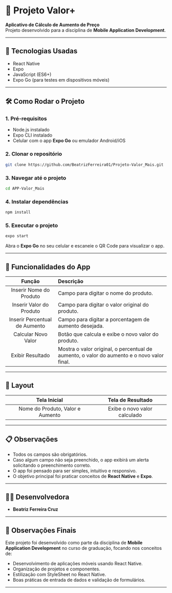 # 📄 Projeto Valor+

**Aplicativo de Cálculo de Aumento de Preço**  
Projeto desenvolvido para a disciplina de **Mobile Application Development**.

---

## 🚀 Tecnologias Usadas
- React Native
- Expo
- JavaScript (ES6+)
- Expo Go (para testes em dispositivos móveis)

---

## 🛠️ Como Rodar o Projeto

### 1. Pré-requisitos
- Node.js instalado
- Expo CLI instalado
- Celular com o app **Expo Go** ou emulador Android/iOS

### 2. Clonar o repositório
```bash
git clone https://github.com/BeatrizFerreira01/Projeto-Valor_Mais.git
```

### 3. Navegar até o projeto
```bash
cd APP-Valor_Mais
```

### 4. Instalar dependências
```bash
npm install
```

### 5. Executar o projeto
```bash
expo start
```

Abra o **Expo Go** no seu celular e escaneie o QR Code para visualizar o app.

---

## 📱 Funcionalidades do App

| Função | Descrição |
|:------:|:---------|
| Inserir Nome do Produto | Campo para digitar o nome do produto. |
| Inserir Valor do Produto | Campo para digitar o valor original do produto. |
| Inserir Percentual de Aumento | Campo para digitar a porcentagem de aumento desejada. |
| Calcular Novo Valor | Botão que calcula e exibe o novo valor do produto. |
| Exibir Resultado | Mostra o valor original, o percentual de aumento, o valor do aumento e o novo valor final. |

---

## 🎨 Layout

| Tela Inicial                  | Tela de Resultado              |
|:------------------------------:|:-------------------------------:|
| Nome do Produto, Valor e Aumento | Exibe o novo valor calculado |

---

## 📋 Observações

- Todos os campos são obrigatórios.
- Caso algum campo não seja preenchido, o app exibirá um alerta solicitando o preenchimento correto.
- O app foi pensado para ser simples, intuitivo e responsivo.
- O objetivo principal foi praticar conceitos de **React Native** e **Expo**.

---

## 👩‍💻 Desenvolvedora
- **Beatriz Ferreira Cruz**

---

## 📝 Observações Finais

Este projeto foi desenvolvido como parte da disciplina de **Mobile Application Development** no curso de graduação, focando nos conceitos de:
- Desenvolvimento de aplicações móveis usando React Native.
- Organização de projetos e componentes.
- Estilização com StyleSheet no React Native.
- Boas práticas de entrada de dados e validação de formulários.

---
